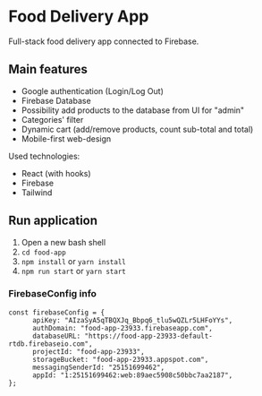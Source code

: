 # Food Delivery App

Full-stack food delivery app connected to Firebase.

## Main features

- Google authentication (Login/Log Out)
- Firebase Database
- Possibility add products to the database from UI for "admin"
- Categories' filter
- Dynamic cart (add/remove products, count sub-total and total)
- Mobile-first web-design

Used technologies:

- React (with hooks)
- Firebase
- Tailwind

## Run application

1. Open a new bash shell
2. `cd food-app`
3. `npm install` or `yarn install`
4. `npm run start` or `yarn start`

### FirebaseConfig info

```
const firebaseConfig = {
      apiKey: "AIzaSyA5qTBQXJq_Bbpq6_tlu5wQZLr5LHFoYYs",
      authDomain: "food-app-23933.firebaseapp.com",
      databaseURL: "https://food-app-23933-default-rtdb.firebaseio.com",
      projectId: "food-app-23933",
      storageBucket: "food-app-23933.appspot.com",
      messagingSenderId: "25151699462",
      appId: "1:25151699462:web:89aec5908c50bbc7aa2187",
};
```


